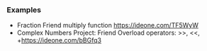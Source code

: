 ### Examples

* Fraction Friend multiply function https://ideone.com/TF5WyW
* Complex Numbers Project: Friend Overload operators: >>, <<, +https://ideone.com/bBGfq3

